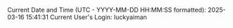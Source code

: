 Current Date and Time (UTC - YYYY-MM-DD HH:MM:SS formatted): 2025-03-16 15:41:31
Current User's Login: luckyaiman
